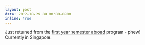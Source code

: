 ```yaml
---
layout: post
date: 2022-10-29 09:00:00+0800
inline: true
---
```


Just returned from the [first year semester abroad](https://www.instagram.com/gtfysa/) program - phew! Currently in Singapore. 
